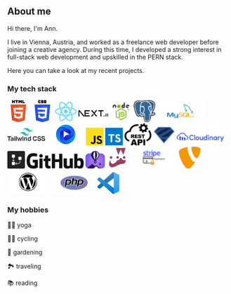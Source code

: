 ## About me

Hi there, I'm Ann.

I live in Vienna, Austria, and worked as a freelance web developer before joining a creative agency.
During this time, I developed a strong interest in full-stack web development and upskilled in the PERN stack.

Here you can take a look at my recent projects.

### My tech stack

<img src="html5.png" height="50" title="HTML5"/> <img src="CSS3.png" height="50" title="CSS3"/> <img src="react.png" title="React" height="50"/> <img src="nextjs.png" height="40" title="NEXT.JS"/> <img src="nodejs.png" height="50" title="node.js"/> <img src="postgresql.png" height="50" title="PostgreSQL"/> <img src="MySQL.png" height="50" title="MySQL"/> <img src="tailwind-css.png" height="50" title="Tailwind CSS"/> <img src="flowbite.webp" height="50" title="Flowbite"/> <img src="js.png" height="40" title="JavaScript"/> <img src="typescript.png" height="40" title="TypeScript"/> <img src="restAPI.png" height="50" title="REST API"/> <img src="zod.png" height="50" title="Zod"/> <img src="cloudinary.png" height="50" title="Cloudinary"/> <img src="drawSQL.jpg" height="40" title="drawSQL"/> <img src="github.png" height="35" title="GitHub"/> <img src="flyio.jpg" height="40" title="Fly.io"/> <img src="jest.png" height="50" title="Jest"/> <img src="Stripe.png" height="50" title="stripe"/> <img src="typo3.png" height="50" title="TYPO3"/> <img src="WordPress.webp" height="55" title="WordPress"/> <img src="php.png" height="50" title="PHP"/><img src="VS.png" height="50" title="Visual Studio Code"/>

### My hobbies

🧘‍♀️ yoga

🚵‍♀️ cycling

🌹 gardening

🏞 traveling

📚 reading
